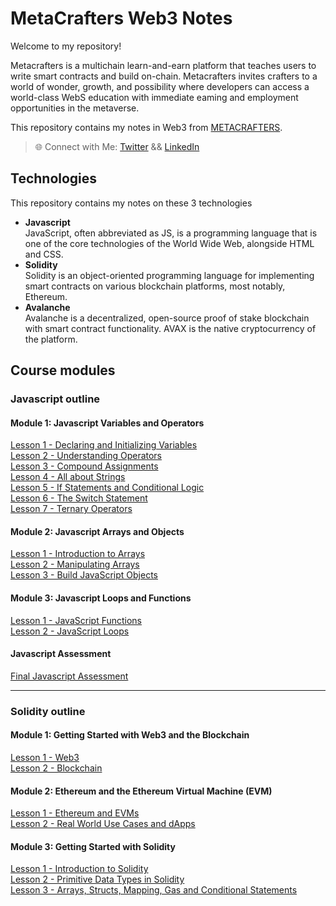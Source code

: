 # MetaCrafters Web3 Notes

Welcome to my repository!

Metacrafters is a multichain learn-and-earn platform that teaches
users to write smart contracts and build on-chain. Metacrafters
invites crafters to a world of wonder, growth, and possibility where
developers can access a world-class WebS education with
immediate eaming and employment opportunities in the
metaverse.

This repository contains my notes in Web3 from [METACRAFTERS](https://www.metacrafters.io/).

> 🌐 Connect with Me: [Twitter](https://twitter.com/jfmartinz) && [LinkedIn](https://www.linkedin.com/in/jfmartinz/)

## Technologies 
This repository contains my notes on these 3 technologies
- **Javascript**<br> JavaScript, often abbreviated as JS, is a programming language that is one of the core technologies of the World Wide Web, alongside HTML and CSS.
- **Solidity**<br> Solidity is an object-oriented programming language for implementing smart contracts on various blockchain platforms, most notably, Ethereum. 
- **Avalanche**<br> Avalanche is a decentralized, open-source proof of stake blockchain with smart contract functionality. AVAX is the native cryptocurrency of the platform.

## Course modules
### Javascript outline
#### Module 1: Javascript Variables and Operators
[Lesson 1 - Declaring and Initializing Variables](https://github.com/jfmartinz/web3Notes/tree/main/Javascript%20Module/Module%201%20-%20Javascript%20Variables%20and%20Operators/Lesson%201%20-%20Declaring%20and%20Initializing%20Variables)<br>
[Lesson 2 - Understanding Operators](https://github.com/jfmartinz/web3Notes/tree/main/Javascript%20Module/Module%201%20-%20Javascript%20Variables%20and%20Operators/Lesson%202%20-%20Understanding%20Operators)<br>
[Lesson 3 - Compound Assignments](https://github.com/jfmartinz/web3Notes/tree/main/Javascript%20Module/Module%201%20-%20Javascript%20Variables%20and%20Operators/Lesson%203%20-%20Compound%20Assignments)<br>
[Lesson 4 - All about Strings](https://github.com/jfmartinz/web3Notes/tree/main/Javascript%20Module/Module%201%20-%20Javascript%20Variables%20and%20Operators/Lesson%204%20-%20All%20about%20Strings)<br>
[Lesson 5 - If Statements and Conditional Logic](https://github.com/jfmartinz/web3Notes/tree/main/Javascript%20Module/Module%201%20-%20Javascript%20Variables%20and%20Operators/Lesson%205%20-%20%20If%20Statements%20and%20Conditional%20Logic)<br>
[Lesson 6 - The Switch Statement](https://github.com/jfmartinz/web3Notes/tree/main/Javascript%20Module/Module%201%20-%20Javascript%20Variables%20and%20Operators/Lesson%206%20-%20The%20Switch%20Statement)<br>
[Lesson 7 - Ternary Operators](https://github.com/jfmartinz/web3Notes/tree/main/Javascript%20Module/Module%201%20-%20Javascript%20Variables%20and%20Operators/Lesson%207%20-%20Ternary%20Operators)

#### Module 2: Javascript Arrays and Objects

[Lesson 1 -  Introduction to Arrays](https://github.com/jfmartinz/web3Notes/tree/main/Javascript%20Module/Module%202%20-%20Javascript%20Arrays%20and%20Objects/Lesson%201%20-%20%20Introduction%20to%20Arrays)<br>
[Lesson 2 - Manipulating Arrays](https://github.com/jfmartinz/web3Notes/tree/main/Javascript%20Module/Module%202%20-%20Javascript%20Arrays%20and%20Objects/Lesson%202%20-%20Manipulating%20Arrays)<br>
[Lesson 3 -  Build JavaScript Objects](https://github.com/jfmartinz/web3Notes/tree/main/Javascript%20Module/Module%202%20-%20Javascript%20Arrays%20and%20Objects/Lesson%203%20-%20%20Build%20JavaScript%20Objects)

#### Module 3: Javascript Loops and Functions
[Lesson 1 - JavaScript Functions](https://github.com/jfmartinz/web3Notes/tree/main/Javascript%20Module/Module%203%20-%20Javascript%20Loops%20and%20Functions/Lesson%201%20-%20JavaScript%20Functions)<br>
[Lesson 2 - JavaScript Loops](https://github.com/jfmartinz/web3Notes/tree/main/Javascript%20Module/Module%203%20-%20Javascript%20Loops%20and%20Functions/Lesson%202%20-%20JavaScript%20Loops)

#### Javascript Assessment
[Final Javascript Assessment](https://github.com/jfmartinz/Create-a-NFT-Collection)

---

### Solidity outline
#### Module 1: Getting Started with Web3 and the Blockchain
[Lesson 1 - Web3](https://github.com/jfmartinz/web3Notes/tree/main/Solidity%20Module/Module%201%20-%20Getting%20Started%20with%20Web3%20and%20the%20Blockchain/Lesson%201%20-%20Web3)<br>
[Lesson 2 - Blockchain](https://github.com/jfmartinz/web3Notes/tree/main/Solidity%20Module/Module%201%20-%20Getting%20Started%20with%20Web3%20and%20the%20Blockchain/Lesson%202%20-%20Blockchain)<br>


#### Module 2: Ethereum and the Ethereum Virtual Machine (EVM)
[Lesson 1 - Ethereum and EVMs](https://github.com/jfmartinz/web3Notes/tree/main/Solidity%20Module/Module%202%20-%20Ethereum%20and%20the%20Ethereum%20Virtual%20Machine%20(EVM)/Lesson%201%20-%20Ethereum%20and%20EVMs)<br>
[Lesson 2 - Real World Use Cases and dApps](https://github.com/jfmartinz/web3Notes/tree/main/Solidity%20Module/Module%202%20-%20Ethereum%20and%20the%20Ethereum%20Virtual%20Machine%20(EVM)/Lesson%202%20-%20Real%20World%20Use%20Cases%20and%20dApps)<br>


#### Module 3: Getting Started with Solidity
[Lesson 1 - Introduction to Solidity](https://github.com/jfmartinz/web3Notes/tree/main/Solidity%20Module/Module%203%20-%20Getting%20Started%20with%20Solidity/Lesson%201%20-%20Introduction%20to%20Solidity)<br>
[Lesson 2 - Primitive Data Types in Solidity](https://github.com/jfmartinz/web3Notes/tree/main/Solidity%20Module/Module%203%20-%20Getting%20Started%20with%20Solidity/Lesson%202%20-%20Primitive%20Data%20Types%20in%20Solidity)<br>
[Lesson 3 - Arrays, Structs, Mapping, Gas and Conditional Statements](https://github.com/jfmartinz/web3Notes/tree/main/Solidity%20Module/Module%203%20-%20Getting%20Started%20with%20Solidity/Lesson%203%20-%20Arrays%2C%20Structs%2C%20Mapping%2C%20Gas%20and%20Conditional%20Statements)